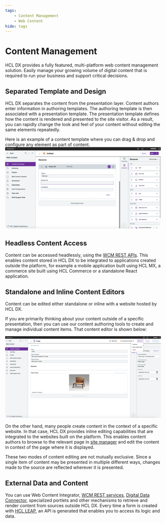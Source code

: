 ```yaml
---
tags:
    - Content Management
    - Web Content
hide: tags
---
```


# Content Management

HCL DX provides a fully featured, multi-platform web content management solution. Easily manage your growing volume of digital content that is required to run your business and support critical decisions.

## Separated Template and Design

HCL DX separates the content from the presentation layer. Content authors enter information in authoring templates. The authoring template is then associated with a presentation template. The presentation template defines how the content is rendered and presented to the site visitor. As a result, you can rapidly change the look and feel of your content without editing the same elements repeatedly.

Here is an example of a content template where you can drag & drop and configure any element as part of content.
![Overview - CMS](assets/overview-cms.png)

## Headless Content Access

Content can be accessed headlessly, using the [WCM REST APIs](api_access). This enables content stored in HCL DX to be integrated to applications created outside the platform, for example a mobile application built using HCL MX, a commerce site built using HCL Commerce or a standalone React application.

## Standalone and Inline Content Editors

Content can be edited either standalone or inline with a website hosted by HCL DX.

If you are primarily thinking about your content outside of a specific presentation, then you can use our content authoring tools to create and manage individual content items. That content editor is shown below:

![Overview - Content Editor](assets/overview-content-editor.png)

On the other hand, many people create content in the context of a specific website. In that case, HCL DX provides inline editing capabilities that are integrated to the websites built on the platform. This enables content authors to browse to the relevant page in [site manager](site_building) and edit the content in context of the page where it is displayed.

These two modes of content editing are not mutually exclusive. Since a single item of content may be presented in multiple different ways, changes made to the source are reflected wherever it is presented.

## External Data and Content

You can use Web Content Integrator, [WCM REST services](api_access), [Digital Data Connector](application_integration), specialized portlets and other mechanisms to retrieve and render content from sources outside HCL DX. Every time a form is created with [HCL LEAP](forms_building), an API is generated that enables you to access its logic and data.
